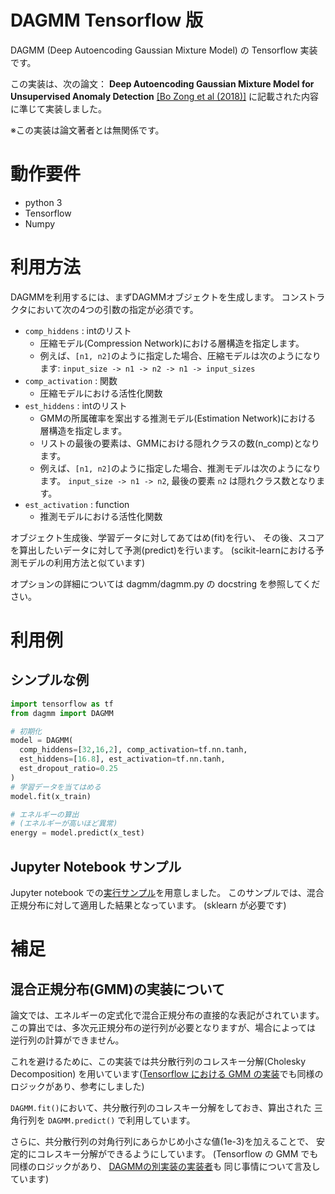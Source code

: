 # DAGMM Tensorflow 版
DAGMM (Deep Autoencoding Gaussian Mixture Model) の Tensorflow 実装です。

この実装は、次の論文：
**Deep Autoencoding Gaussian Mixture Model for Unsupervised Anomaly Detection**
[[Bo Zong et al (2018)]](https://openreview.net/pdf?id=BJJLHbb0-)
に記載された内容に準じて実装しました。

※この実装は論文著者とは無関係です。

# 動作要件
- python 3
- Tensorflow
- Numpy

# 利用方法
DAGMMを利用するには、まずDAGMMオブジェクトを生成します。
コンストラクタにおいて次の4つの引数の指定が必須です。

- ``comp_hiddens`` : intのリスト
  - 圧縮モデル(Compression Network)における層構造を指定します。
  - 例えば、``[n1, n2]``のように指定した場合、圧縮モデルは次のようになります:
  ``input_size -> n1 -> n2 -> n1 -> input_sizes``
- ``comp_activation`` : 関数
  - 圧縮モデルにおける活性化関数
- ``est_hiddens`` : intのリスト
  - GMMの所属確率を案出する推測モデル(Estimation Network)における
    層構造を指定します。
  - リストの最後の要素は、GMMにおける隠れクラスの数(n_comp)となります。
  - 例えば、``[n1, n2]``のように指定した場合、推測モデルは次のようになります。
    ``input_size -> n1 -> n2``, 最後の要素 ``n2`` は隠れクラス数となります。
- ``est_activation`` : function
  - 推測モデルにおける活性化関数

オブジェクト生成後、学習データに対してあてはめ(fit)を行い、
その後、スコアを算出したいデータに対して予測(predict)を行います。
(scikit-learnにおける予測モデルの利用方法と似ています)

オプションの詳細については dagmm/dagmm.py の docstring を参照してください。

# 利用例
## シンプルな例
``` python
import tensorflow as tf
from dagmm import DAGMM

# 初期化
model = DAGMM(
  comp_hiddens=[32,16,2], comp_activation=tf.nn.tanh,
  est_hiddens=[16.8], est_activation=tf.nn.tanh,
  est_dropout_ratio=0.25
)
# 学習データを当てはめる
model.fit(x_train)

# エネルギーの算出
# (エネルギーが高いほど異常)
energy = model.predict(x_test)
```

## Jupyter Notebook サンプル
Jupyter notebook での[実行サンプル](./Example_DAGMM_ja.ipynb)を用意しました。
このサンプルでは、混合正規分布に対して適用した結果となっています。
(sklearn が必要です)

# 補足
## 混合正規分布(GMM)の実装について
論文では、エネルギーの定式化で混合正規分布の直接的な表記がされています。
この算出では、多次元正規分布の逆行列が必要となりますが、場合によっては
逆行列の計算ができません。

これを避けるために、この実装では共分散行列のコレスキー分解(Cholesky Decomposition)
を用いています([Tensorflow における GMM の実装]((https://github.com/tensorflow/tensorflow/blob/master/tensorflow/contrib/factorization/python/ops/gmm_ops.py))でも同様のロジックがあり、参考にしました)

``DAGMM.fit()``において、共分散行列のコレスキー分解をしておき、算出された
三角行列を ``DAGMM.predict()`` で利用しています。

さらに、共分散行列の対角行列にあらかじめ小さな値(1e-3)を加えることで、
安定的にコレスキー分解ができるようにしています。
(Tensorflow の GMM でも同様のロジックがあり、
[DAGMMの別実装の実装者](https://github.com/danieltan07/dagmm)も
同じ事情について言及しています)
